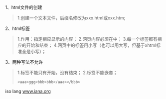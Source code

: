 
1、html文件的创建
> 1.创建一个文本文件，后缀名修改为xxx.html或xxx.htm;

2、html标签
> 1.作用：指定相应显示的内容；
> 2.网页内容必须在<html>中；
> 3.每一个标签都有相应的开始和结束；
> 4.网页中的标签用小写（也可以用大写，但基于xhtml标准全是小写）；

3、两种写法不允许
> 1.标签不能只有开始，没有结束；
> 2.标签不能嵌套；
>```
><aaa>ggg<bbb>bbb</aaa></bbb>
>```

iso lang
www.iana.org

